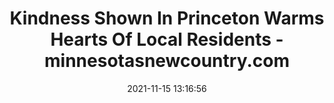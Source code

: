 ---
"title": "Kindness Shown In Princeton Warms Hearts Of Local Residents - minnesotasnewcountry.com"
"date": "2021-11-15 13:16:56"
"feed_name": "GOOGLENEWSDRILLING"
"feed_website": "https://news.google.com/search?q=drilling%2Bincident&hl=en-US&gl=US&ceid=US:en"
"feed_rss": "https://news.google.com/rss/search?q=drilling%2Bincident&hl=en-US&gl=US&ceid=US:en"
"link": "https://minnesotasnewcountry.com/kindness-shown-in-princeton-warms-hearts-of-local-residents/"
"source": "{'href': 'https://minnesotasnewcountry.com', 'title': 'minnesotasnewcountry.com'}"
"file": "_posts/2021-1-1-1da17d5f2288daffd9cce358355aa0b0e8b1927a.md"
"accident": "0"
"drilling": "0"
"dead": "0"
"injured": "0"
"arrested": "0"
"place": "unknown place"
"where": "unknown site"
"causes": "unknown"
"place_uri": "unknown place"
---